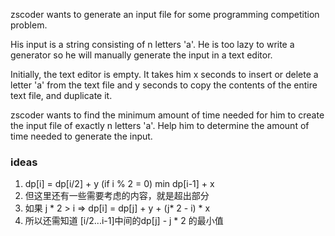 zscoder wants to generate an input file for some programming competition problem.

His input is a string consisting of n letters 'a'. He is too lazy to write a generator so he will manually generate the
input in a text editor.

Initially, the text editor is empty. It takes him x seconds to insert or delete a letter 'a' from the text file and y
seconds to copy the contents of the entire text file, and duplicate it.

zscoder wants to find the minimum amount of time needed for him to create the input file of exactly n letters 'a'. Help
him to determine the amount of time needed to generate the input.

### ideas

1. dp[i] = dp[i/2] + y (if i % 2 = 0) min dp[i-1] + x
2. 但这里还有一些需要考虑的内容，就是超出部分
3. 如果 j * 2 > i => dp[i] = dp[j] + y + (j* 2 - i) * x
4. 所以还需知道 [i/2...i-1]中间的dp[j] - j * 2 的最小值